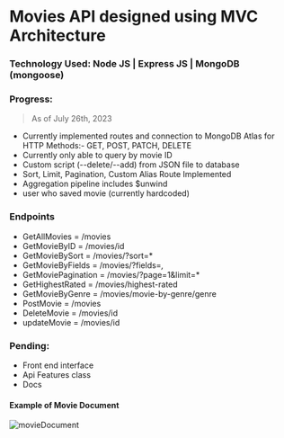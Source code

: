 # Movies API designed using MVC Architecture 

### Technology Used: Node JS | Express JS | MongoDB (mongoose)

### Progress:
> As of July 26th, 2023
* Currently implemented routes and connection to MongoDB Atlas
for HTTP Methods:- GET, POST, PATCH, DELETE 
* Currently only able to query by movie ID
* Custom script (--delete/--add) from JSON file to database 
* Sort, Limit, Pagination, Custom Alias Route Implemented 
* Aggregation pipeline includes $unwind
* user who saved movie (currently hardcoded)

### Endpoints 
* GetAllMovies = /movies
* GetMovieByID = /movies/id
* GetMovieBySort = /movies/?sort=* 
* GetMovieByFields = /movies/?fields=*,*
* GetMoviePagination = /movies/?page=1&limit=*
* GetHighestRated = /movies/highest-rated
* GetMovieByGenre = /movies/movie-by-genre/genre
* PostMovie = /movies
* DeleteMovie = /movies/id
* updateMovie = /movies/id

### Pending: 
* Front end interface
* Api Features class
* Docs

#### Example of Movie Document
![movieDocument](https://github.com/HRoses/MVC-Architecture/assets/105571947/a5a969af-6244-42fd-9e60-bdba1be2e8e5)
